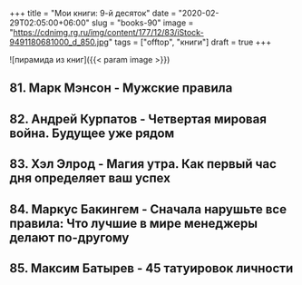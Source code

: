 ﻿+++
title = "Мои книги: 9-й десяток"
date = "2020-02-29T02:05:00+06:00"
slug = "books-90"
image = "https://cdnimg.rg.ru/img/content/177/12/83/iStock-9491180681000_d_850.jpg"
tags = ["offtop", "книги"]
draft = true
+++

![пирамида из книг]({{< param image >}})
<!--more-->

## 81. Марк Мэнсон - Мужские правила

## 82. Андрей Курпатов - Четвертая мировая война. Будущее уже рядом

## 83. Хэл Элрод - Магия утра. Как первый час дня определяет ваш успех

## 84. Маркус Бакингем - Сначала нарушьте все правила: Что лучшие в мире менеджеры делают по-другому

## 85. Максим Батырев - 45 татуировок личности
